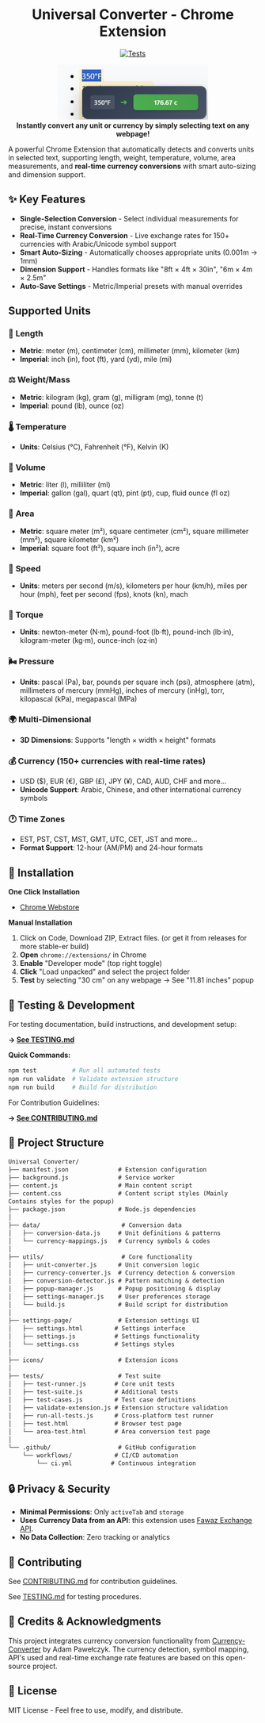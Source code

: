 <h1 style="text-align: center;">Universal Converter - Chrome Extension</h1>

<div align="center">
    
[![Tests](../../actions/workflows/ci.yml/badge.svg)](../../actions)

</div>

<div align="center">
<img src="img/popup.png" alt="Extension Usage Demo" />
</div>

<div align="center">
<strong>Instantly convert any unit or currency by simply selecting text on any webpage!</strong>
</div>

A powerful Chrome Extension that automatically detects and converts units in selected text, supporting length, weight, temperature, volume, area measurements, and **real-time currency conversions** with smart auto-sizing and dimension support.

## ✨ Key Features

- **Single-Selection Conversion** - Select individual measurements for precise, instant conversions
- **Real-Time Currency Conversion** - Live exchange rates for 150+ currencies with Arabic/Unicode symbol support
- **Smart Auto-Sizing** - Automatically chooses appropriate units (0.001m → 1mm)  
- **Dimension Support** - Handles formats like "8ft × 4ft × 30in", "6m × 4m × 2.5m"
- **Auto-Save Settings** - Metric/Imperial presets with manual overrides

## Supported Units

### 📏 **Length**
- **Metric**: meter (m), centimeter (cm), millimeter (mm), kilometer (km)
- **Imperial**: inch (in), foot (ft), yard (yd), mile (mi)

### ⚖️ **Weight/Mass**
- **Metric**: kilogram (kg), gram (g), milligram (mg), tonne (t)
- **Imperial**: pound (lb), ounce (oz)

### 🌡️ **Temperature**
- **Units**: Celsius (°C), Fahrenheit (°F), Kelvin (K)

### 🫗 **Volume**
- **Metric**: liter (l), milliliter (ml)
- **Imperial**: gallon (gal), quart (qt), pint (pt), cup, fluid ounce (fl oz)

### 📐 **Area**
- **Metric**: square meter (m²), square centimeter (cm²), square millimeter (mm²), square kilometer (km²)
- **Imperial**: square foot (ft²), square inch (in²), acre

### 🏃 **Speed**
- **Units**: meters per second (m/s), kilometers per hour (km/h), miles per hour (mph), feet per second (fps), knots (kn), mach

### 🔧 **Torque**
- **Units**: newton-meter (N⋅m), pound-foot (lb⋅ft), pound-inch (lb⋅in), kilogram-meter (kg⋅m), ounce-inch (oz⋅in)

### 🌬️ **Pressure**
- **Units**: pascal (Pa), bar, pounds per square inch (psi), atmosphere (atm), millimeters of mercury (mmHg), inches of mercury (inHg), torr, kilopascal (kPa), megapascal (MPa)

### 🌍 **Multi-Dimensional**
- **3D Dimensions**: Supports "length × width × height" formats

### 💰 **Currency** (150+ currencies with real-time rates)
- USD ($), EUR (€), GBP (£), JPY (¥), CAD, AUD, CHF and more...
- **Unicode Support**: Arabic, Chinese, and other international currency symbols

### 🕐 **Time Zones**
- EST, PST, CST, MST, GMT, UTC, CET, JST and more...
- **Format Support**: 12-hour (AM/PM) and 24-hour formats

## 🚀 Installation
**One Click Installation**
- [Chrome Webstore](https://chromewebstore.google.com/detail/ediegfdjholeejhjdenagnjjjlhafgbl)

**Manual Installation**
1. Click on Code, Download ZIP, Extract files. (or get it from releases for more stable-er build)
2. **Open** `chrome://extensions/` in Chrome
3. **Enable** "Developer mode" (top right toggle)
4. **Click** "Load unpacked" and select the project folder
5. **Test** by selecting "30 cm" on any webpage → See "11.81 inches" popup

## 🧪 Testing & Development

For  testing documentation, build instructions, and development setup:

**→ [See TESTING.md](TESTING.md)**

**Quick Commands:**
```bash
npm test          # Run all automated tests
npm run validate  # Validate extension structure  
npm run build     # Build for distribution
```

For Contribution Guidelines:

**→ [See CONTRIBUTING.md](CONTRIBUTING.md)**



## 📁 Project Structure

```
Universal Converter/
├── manifest.json              # Extension configuration
├── background.js              # Service worker
├── content.js                 # Main content script
├── content.css                # Content script styles (Mainly Contains styles for the popup)
├── package.json               # Node.js dependencies
│
├── data/                       # Conversion data
│   ├── conversion-data.js     # Unit definitions & patterns
│   └── currency-mappings.js   # Currency symbols & codes
│
├── utils/                      # Core functionality
│   ├── unit-converter.js      # Unit conversion logic
│   ├── currency-converter.js  # Currency detection & conversion
│   ├── conversion-detector.js # Pattern matching & detection
│   ├── popup-manager.js       # Popup positioning & display
│   ├── settings-manager.js    # User preferences storage
│   └── build.js               # Build script for distribution
│
├── settings-page/             # Extension settings UI
│   ├── settings.html         # Settings interface
│   ├── settings.js           # Settings functionality
│   └── settings.css          # Settings styles  
│
├── icons/                     # Extension icons
│
├── tests/                     # Test suite
│   ├── test-runner.js        # Core unit tests
│   ├── test-suite.js         # Additional tests
│   ├── test-cases.js         # Test case definitions
│   ├── validate-extension.js # Extension structure validation
│   ├── run-all-tests.js      # Cross-platform test runner
│   ├── test.html             # Browser test page
│   └── area-test.html        # Area conversion test page
│
└── .github/                   # GitHub configuration
    └── workflows/            # CI/CD automation
        └── ci.yml           # Continuous integration
```

## 🔒 Privacy & Security

- **Minimal Permissions**: Only `activeTab` and `storage`
- **Uses Currency Data from an API**: this extension uses [Fawaz Exchange API](https://github.com/fawazahmed0/exchange-api).
- **No Data Collection**: Zero tracking or analytics

## 🤝 Contributing

See [CONTRIBUTING.md](CONTRIBUTING.md) for contribution guidelines.

See [TESTING.md](tests/TESTING.md) for testing procedures.

## 🙏 Credits & Acknowledgments

This project integrates currency conversion functionality from [Currency-Converter](https://github.com/adampawelczyk/Currency-Converter) by Adam Pawełczyk. The currency detection, symbol mapping, API's used and real-time exchange rate features are based on this open-source project.

## 📄 License

MIT License - Feel free to use, modify, and distribute.
